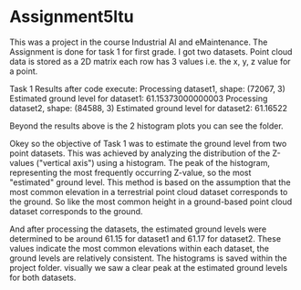 # Assignment5ltu
This was a project in the course Industrial AI and eMaintenance.
The Assignment is done for task 1 for first grade. 
I got two datasets.
Point cloud data is stored as a 2D matrix
each row has 3 values i.e. the x, y, z value for a point. 

Task 1 Results after code execute: 
Processing dataset1, shape: (72067, 3)
Estimated ground level for dataset1: 61.15373000000003
Processing dataset2, shape: (84588, 3)
Estimated ground level for dataset2: 61.16522

Beyond the results above is the 2 histogram plots you can see the folder. 

Okey so the objective of Task 1 was to estimate the ground level from two point datasets. This was achieved by analyzing the distribution of the Z-values ("vertical axis") using a histogram. The peak of the histogram, representing the most frequently occurring Z-value, so the most "estimated" ground level. This method is based on the assumption that the most common elevation in a terrestrial point cloud dataset corresponds to the ground. So like the most common height in a ground-based point cloud dataset corresponds to the ground.

And after processing the datasets, the estimated ground levels were determined to be around 61.15 for dataset1 and 61.17 for dataset2. These values indicate the most common elevations within each dataset, the ground levels are relatively consistent. The histograms is saved within the project folder. visually we saw a clear peak at the estimated ground levels for both datasets.




